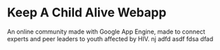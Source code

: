 # Keep A Child Alive Webapp

An online community made with Google App Engine, made to connect experts
and peer leaders to youth affected by HIV.
nj
adfd
asdf
fdsa
dfad

